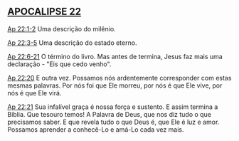 ## [APOCALIPSE 22](http://bibliaonline.com.br/acf/ap/22) 

[Ap 22:1-2](http://bibliaonline.com.br/acf/ap/22/1-2) Uma descrição do milênio.

[Ap 22:3-5](http://bibliaonline.com.br/acf/ap/22/3-5) Uma descrição do estado eterno.

[Ap 22:6-21](http://bibliaonline.com.br/acf/ap/22/6-21) O término do livro. Mas antes de termina, Jesus faz mais uma declaração - &quot;Eis que cedo venho&quot;.

[Ap 22:20](http://bibliaonline.com.br/acf/ap/22/20) E outra vez. Possamos nós ardentemente corresponder com estas mesmas palavras. Por nós foi que Ele morreu, por nós é que Ele vive, por nós é que Ele virá.

[Ap 22:21](http://bibliaonline.com.br/acf/ap/22/21) Sua infalível graça é nossa força e sustento. E assim termina a Bíblia. Que tesouro temos! A Palavra de Deus, que nos diz tudo o que precisamos saber. E que revela tudo o que Deus é, que Ele é luz e amor. Possamos aprender a conhecê-Lo e amá-Lo cada vez mais.